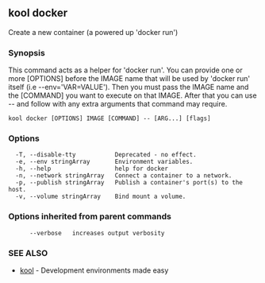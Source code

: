 ## kool docker

Create a new container (a powered up 'docker run')

### Synopsis

This command acts as a helper for 'docker run'.
You can provide one or more [OPTIONS] before the IMAGE name that will be used
by 'docker run' itself (i.e --env='VAR=VALUE'). Then you must pass
the IMAGE name and the [COMMAND] you want to execute on that IMAGE. After that you can use -- and follow with any extra arguments that command may require.

```
kool docker [OPTIONS] IMAGE [COMMAND] -- [ARG...] [flags]
```

### Options

```
  -T, --disable-tty           Deprecated - no effect.
  -e, --env stringArray       Environment variables.
  -h, --help                  help for docker
  -n, --network stringArray   Connect a container to a network.
  -p, --publish stringArray   Publish a container's port(s) to the host.
  -v, --volume stringArray    Bind mount a volume.
```

### Options inherited from parent commands

```
      --verbose   increases output verbosity
```

### SEE ALSO

* [kool](kool)	 - Development environments made easy

